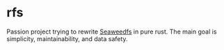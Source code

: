 # rfs

Passion project trying to rewrite [Seaweedfs](https://github.com/seaweedfs/seaweedfs) in pure rust. The main goal is simplicity, maintainability, and data safety.
